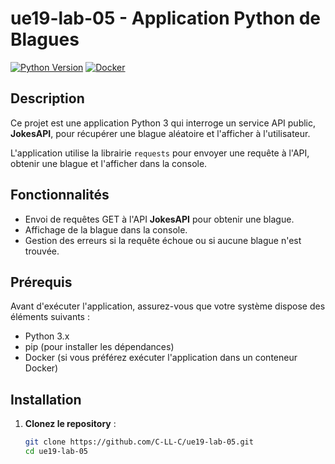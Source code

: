 # ue19-lab-05 - Application Python de Blagues

[![Python Version](https://img.shields.io/badge/python-3.x-blue.svg)](https://www.python.org/)
[![Docker](https://img.shields.io/badge/docker-available-blue.svg)](https://www.docker.com/)

## Description

Ce projet est une application Python 3 qui interroge un service API public, **JokesAPI**, pour récupérer une blague aléatoire et l'afficher à l'utilisateur.

L'application utilise la librairie `requests` pour envoyer une requête à l'API, obtenir une blague et l'afficher dans la console.

## Fonctionnalités

- Envoi de requêtes GET à l'API **JokesAPI** pour obtenir une blague.
- Affichage de la blague dans la console.
- Gestion des erreurs si la requête échoue ou si aucune blague n'est trouvée.

## Prérequis

Avant d'exécuter l'application, assurez-vous que votre système dispose des éléments suivants :

- Python 3.x
- pip (pour installer les dépendances)
- Docker (si vous préférez exécuter l'application dans un conteneur Docker)

## Installation

1. **Clonez le repository** :

   ```bash
   git clone https://github.com/C-LL-C/ue19-lab-05.git
   cd ue19-lab-05
